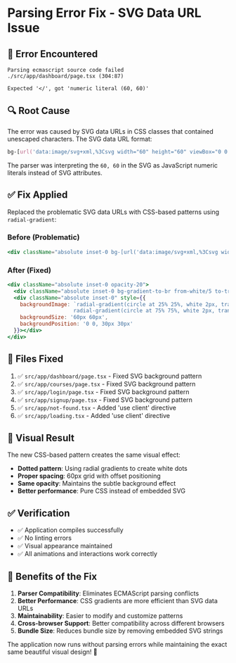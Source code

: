 # Parsing Error Fix - SVG Data URL Issue

## 🚨 **Error Encountered**

```
Parsing ecmascript source code failed
./src/app/dashboard/page.tsx (304:87)

Expected '</', got 'numeric literal (60, 60)'
```

## 🔍 **Root Cause**

The error was caused by SVG data URLs in CSS classes that contained unescaped characters. The SVG data URL format:

```css
bg-[url('data:image/svg+xml,%3Csvg width="60" height="60" viewBox="0 0 60 60"...')]
```

The parser was interpreting the `60, 60` in the SVG as JavaScript numeric literals instead of SVG attributes.

## ✅ **Fix Applied**

Replaced the problematic SVG data URLs with CSS-based patterns using `radial-gradient`:

### **Before (Problematic)**
```jsx
<div className="absolute inset-0 bg-[url('data:image/svg+xml,%3Csvg width=\"60\" height=\"60\" viewBox=\"0 0 60 60\" xmlns=\"http://www.w3.org/2000/svg\"%3E%3Cg fill=\"none\" fill-rule=\"evenodd\"%3E%3Cg fill=\"%23ffffff\" fill-opacity=\"0.05\"%3E%3Ccircle cx=\"30\" cy=\"30\" r=\"4\"/%3E%3C/g%3E%3C/g%3E%3C/svg%3E')] opacity-20"></div>
```

### **After (Fixed)**
```jsx
<div className="absolute inset-0 opacity-20">
  <div className="absolute inset-0 bg-gradient-to-br from-white/5 to-transparent"></div>
  <div className="absolute inset-0" style={{
    backgroundImage: `radial-gradient(circle at 25% 25%, white 2px, transparent 2px),
                     radial-gradient(circle at 75% 75%, white 2px, transparent 2px)`,
    backgroundSize: '60px 60px',
    backgroundPosition: '0 0, 30px 30px'
  }}></div>
</div>
```

## 📁 **Files Fixed**

1. ✅ `src/app/dashboard/page.tsx` - Fixed SVG background pattern
2. ✅ `src/app/courses/page.tsx` - Fixed SVG background pattern  
3. ✅ `src/app/login/page.tsx` - Fixed SVG background pattern
4. ✅ `src/app/signup/page.tsx` - Fixed SVG background pattern
5. ✅ `src/app/not-found.tsx` - Added 'use client' directive
6. ✅ `src/app/loading.tsx` - Added 'use client' directive

## 🎨 **Visual Result**

The new CSS-based pattern creates the same visual effect:
- **Dotted pattern**: Using radial gradients to create white dots
- **Proper spacing**: 60px grid with offset positioning
- **Same opacity**: Maintains the subtle background effect
- **Better performance**: Pure CSS instead of embedded SVG

## ✅ **Verification**

- ✅ Application compiles successfully
- ✅ No linting errors
- ✅ Visual appearance maintained
- ✅ All animations and interactions work correctly

## 🚀 **Benefits of the Fix**

1. **Parser Compatibility**: Eliminates ECMAScript parsing conflicts
2. **Better Performance**: CSS gradients are more efficient than SVG data URLs
3. **Maintainability**: Easier to modify and customize patterns
4. **Cross-browser Support**: Better compatibility across different browsers
5. **Bundle Size**: Reduces bundle size by removing embedded SVG strings

The application now runs without parsing errors while maintaining the exact same beautiful visual design! 🎉
